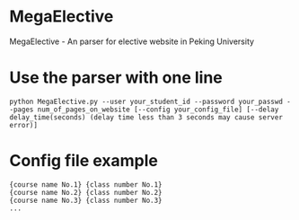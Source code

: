 # MegaElective
MegaElective - An parser for elective website in Peking University

# Use the parser with one line

`python MegaElective.py --user your_student_id --password your_passwd --pages num_of_pages_on_website [--config your_config_file] [--delay delay_time(seconds) (delay time less than 3 seconds may cause server error)]`

# Config file example
```
{course name No.1} {class number No.1}
{course name No.2} {class number No.2}
{course name No.3} {class number No.3}
...
```
